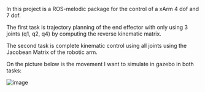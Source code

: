 In this project is a ROS-melodic package for the control of a xArm 4 dof and 7 dof.

The first task is trajectory planning of the end effector with only using 3 joints
(q1, q2, q4) by computing the reverse kinematic matrix.

The second task is complete kinematic control using all joints using the Jacobean 
Matrix of the robotic arm.

On the picture below is the movement I want to simulate in gazebo in both tasks:

![image](https://github.com/user-attachments/assets/ed01b8bf-7218-4ded-a08b-42bd34280545)
